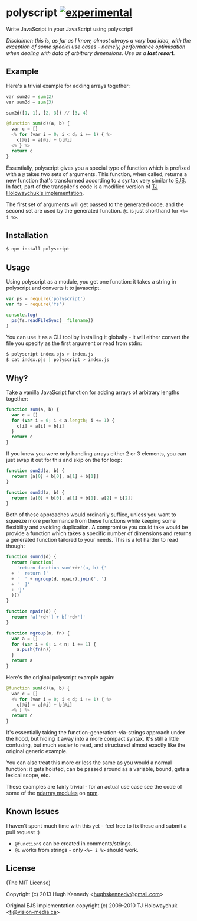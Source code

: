 # polyscript [![experimental](http://hughsk.github.io/stability-badges/dist/experimental.svg)](http://github.com/hughsk/stability-badges) #

Write JavaScript in your JavaScript using polyscript!

*Disclaimer: this is, as far as I know, almost always a very bad idea, with the exception of some special use cases - namely, performance optimisation when dealing with data of arbitrary dimensions. Use as a **last resort**.*

## Example ##

Here's a trivial example for adding arrays together:

``` python
var sum2d = sum(2)
var sum3d = sum(3)

sum2d([1, 1], [2, 3]) // [3, 4]

@function sum(d)(a, b) {
  var c = []
  <% for (var i = 0; i < d; i += 1) { %>
    c[@i] = a[@i] + b[@i]
  <% } %>
  return c
}
```

Essentially, polyscript gives you a special type of function which is prefixed
with a `@` takes two sets of arguments. This function, when called, returns a
new function that's transformed according to a syntax very similar to
[EJS](http://embeddedjs.com/). In fact, part of the transpiler's code is a
modified version of
[TJ Holowaychuk's implementation](https://github.com/visionmedia/ejs).

The first set of arguments will get passed to the generated code, and the
second set are used by the generated function. `@i` is just shorthand for
`<%= i %>`.

## Installation ##

``` bash
$ npm install polyscript
```

## Usage ##

Using polyscript as a module, you get one function: it takes a string in
polyscript and converts it to javascript.

``` javascript
var ps = require('polyscript')
var fs = require('fs')

console.log(
  ps(fs.readFileSync(__filename))
)
```

You can use it as a CLI tool by installing it globally - it will either convert
the file you specify as the first argument or read from stdin:

``` bash
$ polyscript index.pjs > index.js
$ cat index.pjs | polyscript > index.js
```

## Why? ##

Take a vanilla JavaScript function for adding arrays of arbitrary lengths
together:

``` javascript
function sum(a, b) {
  var c = []
  for (var i = 0; i < a.length; i += 1) {
    c[i] = a[i] + b[i]
  }
  return c
}
```

If you knew you were only handling arrays either 2 or 3 elements, you can just
swap it out for this and skip on the for loop:

``` javascript
function sum2d(a, b) {
  return [a[0] + b[0], a[1] + b[1]]
}

function sum3d(a, b) {
  return [a[0] + b[0], a[1] + b[1], a[2] + b[2]]
}
```

Both of these approaches would ordinarily suffice, unless you want to squeeze
more performance from these functions while keeping some flexibility and
avoiding duplication. A compromise you could take would be
provide a function which takes a specific number of dimensions and returns a
generated function tailored to your needs. This is a lot harder to read though:

``` javascript
function sumnd(d) {
  return Function(
    'return function sum'+d+'(a, b) {'
  + '  return ['
  + '  ' + ngroup(d, npair).join(', ')
  + '  ]'
  + '}'
  )()
}

function npair(d) {
  return 'a['+d+'] + b['+d+']'
}

function ngroup(n, fn) {
  var a = []
  for (var i = 0; i < n; i += 1) {
    a.push(fn(n))
  }
  return a
}
```

Here's the original polyscript example again:

``` python
@function sum(d)(a, b) {
  var c = []
  <% for (var i = 0; i < d; i += 1) { %>
    c[@i] = a[@i] + b[@i]
  <% } %>
  return c
}
```

It's essentially taking the function-generation-via-strings approach under the
hood, but hiding it away into a more compact syntax. It's still a little
confusing, but much easier to read, and structured almost exactly like the
original generic example.

You can also treat this more or less the same as you would a normal function:
it gets hoisted, can be passed around as a variable, bound, gets a lexical scope, etc.

These examples are fairly trivial - for an actual use case see the code
of some of the [ndarray modules](https://npmjs.org/search?q=ndarray) on
[npm](http://npmjs.org/).

## Known Issues ##

I haven't spent much time with this yet - feel free to fix these and submit a
pull request :)

* `@function`s can be created in comments/strings.
* `@i` works from strings - only `<%= i %>` should work.

## License ##

(The MIT License)

Copyright (c) 2013 Hugh Kennedy &lt;hughskennedy@gmail.com&gt;

Original EJS implementation copyright (c) 2009-2010 TJ Holowaychuk &lt;tj@vision-media.ca&gt;
